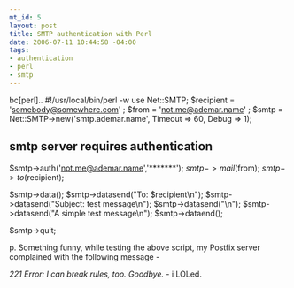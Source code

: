 ```yaml
--- 
mt_id: 5
layout: post
title: SMTP authentication with Perl
date: 2006-07-11 10:44:58 -04:00
tags:
- authentication
- perl
- smtp
---
```

bc[perl].. 
#!/usr/local/bin/perl -w
use Net::SMTP;
$recipient = 'somebody@somewhere.com' ;
$from	   = 'not.me@ademar.name' ;
$smtp = Net::SMTP->new('smtp.ademar.name', 
			Timeout => 60,
			Debug   => 1);
## smtp server requires authentication 
$smtp->auth('not.me@ademar.name','*******');
$smtp->mail($from);
$smtp->to($recipient);

$smtp->data();
$smtp->datasend("To: $recipient\n");
$smtp->datasend("Subject: test message\n");
$smtp->datasend("\n");
$smtp->datasend("A simple test message\n");
$smtp->dataend();

$smtp->quit;

p. 
Something funny, while testing the above script, my Postfix server complained with the following message -

<em>221 Error: I can break rules, too. Goodbye.</em> - i LOLed.

 
